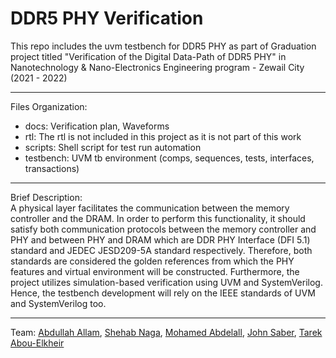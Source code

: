 # DDR5 PHY Verification
This repo includes the uvm testbench for DDR5 PHY as part of Graduation project titled "Verification of the Digital Data-Path of DDR5 PHY" in Nanotechnology & Nano-Electronics Engineering program - Zewail City (2021 - 2022) 
***************************************************************************
Files Organization:
- docs: Verification plan, Waveforms
- rtl: The rtl is not included in this project as it is not part of this work
- scripts: Shell script for test run automation
- testbench: UVM tb environment (comps, sequences, tests, interfaces, transactions)
******************************************************************************
Brief Description: <br/>
A physical layer facilitates the communication between the memory controller and the DRAM. In order to perform this functionality, it should satisfy both communication protocols between the memory controller and PHY and between PHY and DRAM which are DDR PHY Interface (DFI 5.1) standard and JEDEC JESD209-5A standard respectively. Therefore, both standards are considered the golden references from which the PHY features and virtual environment will be constructed. Furthermore, the
project utilizes simulation-based verification using UVM and SystemVerilog. Hence, the testbench development will rely on the IEEE standards of UVM
and SystemVerilog too.
********************************************************************************
Team:
[Abdullah Allam](https://www.linkedin.com/in/abdullah-shaaban-154581167/),
[Shehab Naga](https://www.linkedin.com/in/shehabbahaaengineer/),
[Mohamed Abdelall](https://www.linkedin.com/in/mohamedabdelall/),
[John Saber](https://www.linkedin.com/in/john-wafeek-2824a9168/),
[Tarek Abou-Elkheir](https://www.linkedin.com/in/tarek-abdelnasser-b0aa27173/)
